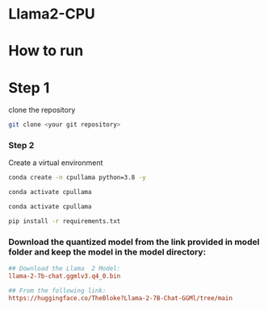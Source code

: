 # Llama2-CPU 

# How to run
# Step 1
clone the repository

``` bash
git clone <your git repository>
```

### Step 2

Create a virtual environment

``` bash
conda create -n cpullama python=3.8 -y
```

```bash
conda activate cpullama
```

```bash
conda activate cpullama
```

```bash
pip install -r requirements.txt
```

### Download the quantized model from the link provided in model folder and keep the model in the model directory:

```ini
## Download the Llama  2 Model:
llama-2-7b-chat.ggmlv3.q4_0.bin

## From the following link:
https://huggingface.co/TheBloke?Llama-2-7B-Chat-GGMl/tree/main
```



